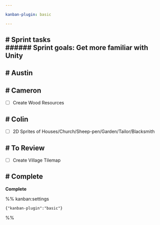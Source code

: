 ```yaml
---

kanban-plugin: basic

---
```


## # Sprint tasks<br>###### Sprint goals: Get more familiar with Unity



## # Austin



## # Cameron

- [ ] Create Wood Resources


## # Colin

- [ ] 2D Sprites of Houses/Church/Sheep-pen/Garden/Tailor/Blacksmith


## # To Review

- [ ] Create Village Tilemap


## # Complete

**Complete**




%% kanban:settings
```
{"kanban-plugin":"basic"}
```
%%
